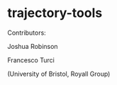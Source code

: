 # trajectory-tools

Contributors:

Joshua Robinson

Francesco Turci

(University of Bristol, Royall Group)
